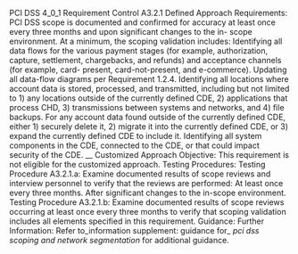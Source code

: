 PCI DSS 4_0_1 Requirement Control A3.2.1 Defined Approach Requirements: PCI DSS scope is documented and confirmed for accuracy at least once every three months and upon significant changes to the in- scope environment. At a minimum, the scoping validation includes: Identifying all data flows for the various payment stages (for example, authorization, capture, settlement, chargebacks, and refunds) and acceptance channels (for example, card- present, card-not-present, and e-commerce). Updating all data-flow diagrams per Requirement 1.2.4. Identifying all locations where account data is stored, processed, and transmitted, including but not limited to 1) any locations outside of the currently defined CDE, 2) applications that process CHD, 3) transmissions between systems and networks, and 4) file backups. For any account data found outside of the currently defined CDE, either 1) securely delete it, 2) migrate it into the currently defined CDE, or 3) expand the currently defined CDE to include it. Identifying all system components in the CDE, connected to the CDE, or that could impact security of the CDE. __ Customized Approach Objective: This requirement is not eligible for the customized approach. Testing Procedures: Testing Procedure A3.2.1.a: Examine documented results of scope reviews and interview personnel to verify that the reviews are performed: At least once every three months. After significant changes to the in-scope environment. Testing Procedure A3.2.1.b: Examine documented results of scope reviews occurring at least once every three months to verify that scoping validation includes all elements specified in this requirement. Guidance: Further Information: Refer to_information supplement: guidance for_ _pci dss scoping and network segmentation_ for additional guidance.